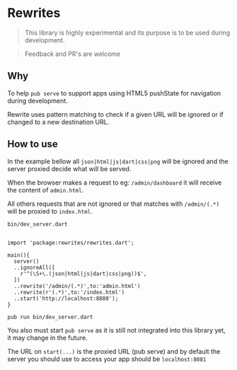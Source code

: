 # Rewrites

> This library is highly experimental and its purpose is to be used during development.

> Feedback and PR's are welcome


## Why
To help `pub serve` to support apps using HTML5 pushState for navigation during development.

Rewrite uses pattern matching to check if a given URL will be ignored or if changed to a new destination URL.

## How to use
In the example bellow all `json|html|js|dart|css|png` will be ignored and the server proxied decide what will be served.

When the browser makes a request to eg: `/admin/dashboard` it will receive the content of `admin.html`.

All others requests that are not ignored or that matches with `/admin/(.*)` will be proxied to `index.html`.

`bin/dev_server.dart`

```

import 'package:rewrites/rewrites.dart';

main(){
  server()
  ..ignoreAll([
    r'^(\S+\.(json|html|js|dart|css|png))$',
  ])
  ..rewrite('/admin/(.*)',to:'admin.html')
  ..rewrite(r'(.*)',to:'/index.html')
  ..start('http://localhost:8080');
}
```

`pub run bin/dev_server.dart`

You also must start `pub serve` as it is still not integrated into this library yet,
it may change in the future.

The URL on `start(...)` is the proxied URL (pub serve) and by default the server you should use to access your app should be `localhost:8081`
